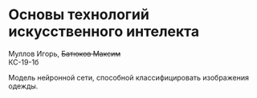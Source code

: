 # Основы технологий искусственного интелекта
Муллов Игорь, ~~Батюков Максим~~  
КС-19-1б

Модель нейронной сети, способной классифицировать изображения одежды.
